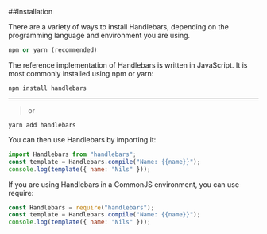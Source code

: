 ##Installation

There are a variety of ways to install Handlebars, depending on the programming language and environment you are using.
```python 
npm or yarn (recommended)
```
The reference implementation of Handlebars is written in JavaScript. It is most commonly installed using npm or yarn:
```
npm install handlebars
```
---
> or
```
yarn add handlebars
```
You can then use Handlebars by importing it:
```javascript
import Handlebars from "handlebars";
const template = Handlebars.compile("Name: {{name}}");
console.log(template({ name: "Nils" }));
```
If you are using Handlebars in a CommonJS environment, you can use require:
```javascript
const Handlebars = require("handlebars");
const template = Handlebars.compile("Name: {{name}}");
console.log(template({ name: "Nils" }));
```
